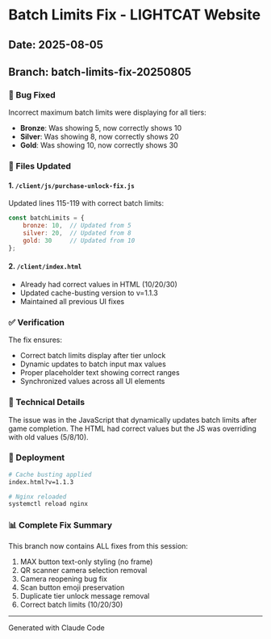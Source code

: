 # Batch Limits Fix - LIGHTCAT Website

## Date: 2025-08-05
## Branch: batch-limits-fix-20250805

### 🐛 Bug Fixed
Incorrect maximum batch limits were displaying for all tiers:
- **Bronze**: Was showing 5, now correctly shows 10
- **Silver**: Was showing 8, now correctly shows 20  
- **Gold**: Was showing 10, now correctly shows 30

### 📝 Files Updated

#### 1. `/client/js/purchase-unlock-fix.js`
Updated lines 115-119 with correct batch limits:
```javascript
const batchLimits = {
    bronze: 10,  // Updated from 5
    silver: 20,  // Updated from 8
    gold: 30     // Updated from 10
};
```

#### 2. `/client/index.html`
- Already had correct values in HTML (10/20/30)
- Updated cache-busting version to v=1.1.3
- Maintained all previous UI fixes

### ✅ Verification
The fix ensures:
- Correct batch limits display after tier unlock
- Dynamic updates to batch input max values
- Proper placeholder text showing correct ranges
- Synchronized values across all UI elements

### 🔧 Technical Details
The issue was in the JavaScript that dynamically updates batch limits after game completion. The HTML had correct values but the JS was overriding with old values (5/8/10).

### 🚀 Deployment
```bash
# Cache busting applied
index.html?v=1.1.3

# Nginx reloaded
systemctl reload nginx
```

### 📊 Complete Fix Summary
This branch now contains ALL fixes from this session:
1. MAX button text-only styling (no frame)
2. QR scanner camera selection removal  
3. Camera reopening bug fix
4. Scan button emoji preservation
5. Duplicate tier unlock message removal
6. Correct batch limits (10/20/30)

---
Generated with Claude Code